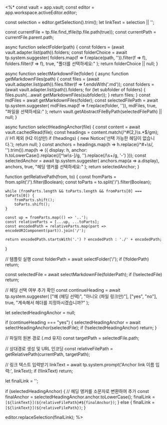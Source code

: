 <%*
const vault = app.vault;
const editor = app.workspace.activeEditor.editor;

const selection = editor.getSelection().trim();
let linkText = selection || '';

const currentFile = tp.file.find_tfile(tp.file.path(true));
const currentPath = currentFile.parent.path;

async function selectFolder(path) {
    const folders = (await vault.adapter.list(path)).folders;
    const folderChoice = await tp.system.suggester(
        folders.map(f => f.replace(path, '')).filter(f => f),
        folders.filter(f => f),
        true,
        "폴더를 선택하세요:"
    );
    return folderChoice || null;
}

async function selectMarkdownFile(folder) {
    async function getMarkdownFiles(path) {
        const files = (await vault.adapter.list(path)).files.filter(f => f.endsWith('.md'));
        const folders = (await vault.adapter.list(path)).folders;
        for (let subfolder of folders) {
            files.push(...await getMarkdownFiles(subfolder));
        }
        return files;
    }
    const mdFiles = await getMarkdownFiles(folder);
    const selectedFilePath = await tp.system.suggester(
        mdFiles.map(f => f.replace(folder, '')),
        mdFiles,
        true,
        "파일을 선택하세요:"
    );
    return vault.getAbstractFileByPath(selectedFilePath) || null;
}

async function selectHeadingAnchor(file) {
    const content = await vault.cachedRead(file);
    const headings = content.match(/^#{2,}\s.*$/gm);  // H1 제외 (H2 이상만)
    if (!headings) {
        new Notice('선택 가능한 헤딩이 없습니다.');
        return null;
    }
    const anchors = headings.map(h => h.replace(/^#+\s/, '').trim()).map(h => ({
        display: h,
        anchor: h.toLowerCase().replace(/[^\w\s-]/g, '').replace(/\s+/g, '-')
    }));
    const selectedAnchor = await tp.system.suggester(
        anchors.map(a => a.display),
        anchors,
        true,
        "헤딩 앵커를 선택하세요:"
    );
    return selectedAnchor;
}

function getRelativePath(from, to) {
    const fromParts = from.split('/').filter(Boolean);
    const toParts = to.split('/').filter(Boolean);

    while (fromParts.length && toParts.length && fromParts[0] === toParts[0]) {
        fromParts.shift();
        toParts.shift();
    }

    const up = fromParts.map(() => '..');
    const relativeParts = [...up, ...toParts];
    const encodedPath = relativeParts.map(part => encodeURIComponent(part)).join('/');

    return encodedPath.startsWith('.') ? encodedPath : './' + encodedPath;
}

// 템플릿 실행
const folderPath = await selectFolder('/');
if (!folderPath) return;

const selectedFile = await selectMarkdownFile(folderPath);
if (!selectedFile) return;

// 헤딩 선택 여부 추가 확인
const continueHeading = await tp.system.suggester(
    ["예 (헤딩 선택)", "아니오 (파일 링크만)"],
    ["yes", "no"],
    true,
    "계속해서 헤더를 지정하시겠습니까?"
);

let selectedHeadingAnchor = null;

if (continueHeading === "yes") {
    selectedHeadingAnchor = await selectHeadingAnchor(selectedFile);
    if (!selectedHeadingAnchor) return;
}

// 파일의 원본 경로 (.md 유지)
const targetPath = selectedFile.path;

// 상대경로 생성 및 URL 인코딩
const relativeFilePath = getRelativePath(currentPath, targetPath);

// 링크 텍스트 입력받기
linkText = await tp.system.prompt('Anchor link 이름 입력:', linkText);
if (!linkText) return;

let finalLink = '';

if (selectedHeadingAnchor) {
    // 헤딩 앵커를 소문자로 변환하여 추가
    const finalAnchor = selectedHeadingAnchor.anchor.toLowerCase();
    finalLink = `[${linkText}](${relativeFilePath}#${finalAnchor})`;
} else {
    finalLink = `[${linkText}](${relativeFilePath})`;
}

editor.replaceSelection(finalLink);
%>